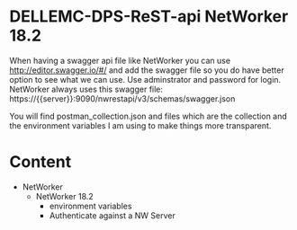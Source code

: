 # DELLEMC-DPS-ReST-api NetWorker 18.2

When having a swagger api file like NetWorker you can use http://editor.swagger.io/#/ and add the swagger file so you do have better option to see what we can use. Use adminstrator and password for login.
NetWorker always uses this swagger file: https://{{server}}:9090/nwrestapi/v3/schemas/swagger.json

You will find postman_collection.json and files which are the collection and the environment variables I am using to make things more transparent.

# Content
* NetWorker  
  * NetWorker 18.2
    * environment variables
    * Authenticate against a NW Server
